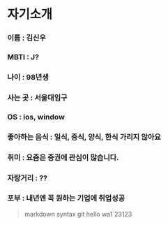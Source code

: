# 자기소개

### 이름 : 김신우
### MBTI : J?
### 나이 : 98년생
### 사는 곳 : 서울대입구
### OS : ios, window
### 좋아하는 음식 : 일식, 중식, 양식, 한식 가리지 않아요
### 취미 : 요즘은 증권에 관심이 많습니다.
### 자랑거리 : ??
### 포부 : 내년엔 꼭 원하는 기업에 취업성공

> markdown syntax git hello wa1`23123


